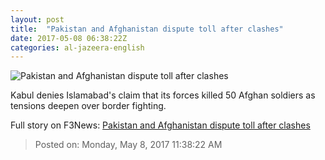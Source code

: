 ```yaml
---
layout: post
title:  "Pakistan and Afghanistan dispute toll after clashes"
date: 2017-05-08 06:38:22Z
categories: al-jazeera-english
---
```


![Pakistan and Afghanistan dispute toll after clashes](http://www.aljazeera.com/mritems/Images/2017/5/8/b63c3a32ea3f4f1e8db87d1b75ee2324_18.jpg)

Kabul denies Islamabad's claim that its forces killed 50 Afghan soldiers as tensions deepen over border fighting.


Full story on F3News: [Pakistan and Afghanistan dispute toll after clashes](http://www.f3nws.com/n/NmNSbG)

> Posted on: Monday, May 8, 2017 11:38:22 AM
